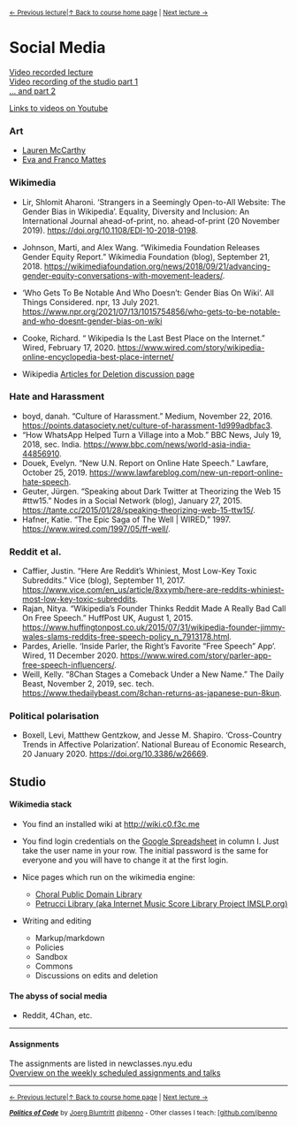 <sup>[&larr; Previous lecture](/files/03.md)|[&uarr; Back to course home page](/README.md) | [Next lecture &rarr;](/files/05.md)</sup>  

# Social Media

[Video recorded lecture](https://youtu.be/977-H8C3Ie4)   
[Video recording of the studio part 1](https://youtu.be/H031L-8AMN0)  
[... and part 2](https://youtu.be/68U7RYZTYq8)  
  
[Links to videos on Youtube](/files/Videos.md)


### Art
- [Lauren McCarthy](https://lauren-mccarthy.com/)
- [Eva and Franco Mattes](https://0100101110101101.org/)

### Wikimedia
- Lir, Shlomit Aharoni. ‘Strangers in a Seemingly Open-to-All Website: The Gender Bias in Wikipedia’. Equality, Diversity and Inclusion: An International Journal ahead-of-print, no. ahead-of-print (20 November 2019). https://doi.org/10.1108/EDI-10-2018-0198.
- Johnson, Marti, and Alex Wang. “Wikimedia Foundation Releases Gender Equity Report.” Wikimedia Foundation (blog), September 21, 2018. https://wikimediafoundation.org/news/2018/09/21/advancing-gender-equity-conversations-with-movement-leaders/.
- ‘Who Gets To Be Notable And Who Doesn’t: Gender Bias On Wiki’. All Things Considered. npr, 13 July 2021. https://www.npr.org/2021/07/13/1015754856/who-gets-to-be-notable-and-who-doesnt-gender-bias-on-wiki
- Cooke, Richard. “ Wikipedia Is the Last Best Place on the Internet.” Wired, February 17, 2020. https://www.wired.com/story/wikipedia-online-encyclopedia-best-place-internet/
  
- Wikipedia [Articles for Deletion discussion page](https://en.wikipedia.org/wiki/Wikipedia:Articles_for_deletion#Current_and_past_articles_for_deletion_(AfD)_discussions)

### Hate and Harassment
- boyd, danah. “Culture of Harassment.” Medium, November 22, 2016. https://points.datasociety.net/culture-of-harassment-1d999adbfac3.
- “How WhatsApp Helped Turn a Village into a Mob.” BBC News, July 19, 2018, sec. India. https://www.bbc.com/news/world-asia-india-44856910.
- Douek, Evelyn. “New U.N. Report on Online Hate Speech.” Lawfare, October 25, 2019. https://www.lawfareblog.com/new-un-report-online-hate-speech.
- Geuter, Jürgen. “Speaking about Dark Twitter at Theorizing the Web 15 #ttw15.” Nodes in a Social Network (blog), January 27, 2015. https://tante.cc/2015/01/28/speaking-theorizing-web-15-ttw15/.
- Hafner, Katie. “The Epic Saga of The Well | WIRED,” 1997. https://www.wired.com/1997/05/ff-well/.

### Reddit et al.
- Caffier, Justin. “Here Are Reddit’s Whiniest, Most Low-Key Toxic Subreddits.” Vice (blog), September 11, 2017. https://www.vice.com/en_us/article/8xxymb/here-are-reddits-whiniest-most-low-key-toxic-subreddits.
- Rajan, Nitya. “Wikipedia’s Founder Thinks Reddit Made A Really Bad Call On Free Speech.” HuffPost UK, August 1, 2015. https://www.huffingtonpost.co.uk/2015/07/31/wikipedia-founder-jimmy-wales-slams-reddits-free-speech-policy_n_7913178.html.
- Pardes, Arielle. ‘Inside Parler, the Right’s Favorite “Free Speech” App’. Wired, 11 December 2020. https://www.wired.com/story/parler-app-free-speech-influencers/.
- Weill, Kelly. “8Chan Stages a Comeback Under a New Name.” The Daily Beast, November 2, 2019, sec. tech. https://www.thedailybeast.com/8chan-returns-as-japanese-pun-8kun.

### Political polarisation
- Boxell, Levi, Matthew Gentzkow, and Jesse M. Shapiro. ‘Cross-Country Trends in Affective Polarization’. National Bureau of Economic Research, 20 January 2020. https://doi.org/10.3386/w26669.



## Studio
#### Wikimedia stack
- You find an installed wiki at http://wiki.c0.f3c.me
- You find login credentials on the [Google Spreadsheet](https://docs.google.com/spreadsheets/d/118Fu6Br2QPHFbI8Zc8nGP0wuzAbDL70zWBIL62IieTw/edit?usp=sharing) in column I. 
Just take the user name in your row. The initial password is the same for everyone and you will have to change it at the first login.


- Nice pages which run on the wikimedia engine:
    - [Choral Public Domain Library](http://www1.cpdl.org/wiki/index.php/Main_Page)
    - [Petrucci Library (aka Internet Music Score Library Project IMSLP.org)](https://imslp.org/wiki/Main_Page)
- Writing and editing
    - Markup/markdown
    - Policies
    - Sandbox
    - Commons
    - Discussions on edits and deletion

#### The abyss of social media
- Reddit, 4Chan, etc.

***

#### Assignments
The assignments are listed in newclasses.nyu.edu  
[Overview on the weekly scheduled assignments and talks](https://docs.google.com/spreadsheets/d/10sTVIMTuhJcucApQ2_A34UC9M1YQ270t3X0l6DZnmDw/edit?usp=sharing)


***
<sup>[&larr; Previous lecture](/files/03.md)|[&uarr; Back to course home page](/README.md) | [Next lecture &rarr;](/files/05.md)</sup>  
  
<sup> ***[Politics of Code](/README.md)*** by [Joerg Blumtritt](https://jbenno.net) [@jbenno](https://twitter.com/jbenno) - Other classes I teach: [[github.com/jbenno](https://github.com/jbenno/teaching/)</sup>
